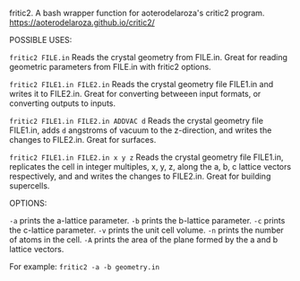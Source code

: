 fritic2. A bash wrapper function for aoterodelaroza's critic2 program.
https://aoterodelaroza.github.io/critic2/

POSSIBLE USES:

`fritic2 FILE.in`
  Reads the crystal geometry from FILE.in. Great for reading geometric parameters from FILE.in with fritic2 options.
  
`fritic2 FILE1.in FILE2.in`
  Reads the crystal geometry file FILE1.in and writes it to FILE2.in. Great for converting betweeen input formats, or converting outputs to inputs.
  
`fritic2 FILE1.in FILE2.in ADDVAC d`
  Reads the crystal geometry file FILE1.in, adds `d` angstroms of vacuum to the z-direction, and writes the changes to FILE2.in. Great for surfaces.
  
`fritic2 FILE1.in FILE2.in x y z`
  Reads the crystal geometry file FILE1.in, replicates the cell in integer multiples, x, y, z, along the a, b, c lattice vectors respectively, and and writes the changes to FILE2.in. Great for building supercells.
  

OPTIONS:

`-a`
  prints the a-lattice parameter.
`-b`
  prints the b-lattice parameter.
`-c`
  prints the c-lattice parameter.
`-v`
  prints the unit cell volume.
`-n`
  prints the number of atoms in the cell.
`-A`
  prints the area of the plane formed by the a and b lattice vectors.

For example:
`fritic2 -a -b geometry.in`
